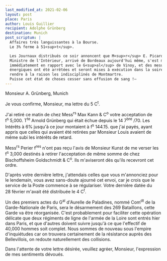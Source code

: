 ```yaml
---
last_modified_at: 2021-02-06
layout: post
place: Paris
author: Louis Guillier
recipient: Adolphe Grünberg
destination: Munich
post_scriptum: |
  Affaires très languissantes à la Bourse.
  Le 3% ferme à 51<sup>t</sup>.

  Les Journaux distribués ce soir annoncent que M<sup>r</sup> E. Picard
  Ministre de l'Intérieur, arrivé de Bordeaux aujourd'hui même, s'est mis
  immédiatement en rapport avec le G<sup>al</sup> de Vinoy, et des mesures
  énergiques ont été arrêtées et seront mises à exécution dans la soirée pour
  rendre à la raison les indisciplinés de Montmartre.
  Puisse cet état de choses cesser sans effusion de sang !—
---
```


Monsieur A. Grünberg, Munich

Je vous confirme, Monsieur, ma lettre du 5 C<sup>t</sup>.

J'ai retiré ce matin de chez Mess<sup>rs</sup> Max Kann & C<sup>o</sup> votre
acceptation de f<sup>s</sup> 5,000. T<sup>te</sup> Arnold Grünberg qui était
échue depuis le 14 7<sup>bre</sup> /70.
Les Intérêts à 6% jusqu'à ce jour montaient à f<sup>s</sup> 144.15. que j'ai
payés, ayant appris que celles qui avaient été retirées par Monsieur Louis
avaient de même subi les intérêts de retard.

Mess<sup>rs</sup> Perier f<sup>res</sup> n'ont pas reçu l'avis de Monsieur
Kunst de me verser les f<sup>s</sup> 3,000 destinés à retirer l'acceptation de
même somme de chez Bischoffsheim Goldschmidt & C<sup>o</sup>.
Ils m'aviseront dès qu'ils recevront cet ordre.

D'après votre dernière lettre, j'attendais celles que vous m'annonciez pour le
lendemain, vous avez sans-doute ajourné cet envoi, car je crois que le service
de la Poste commence à se régulariser.
Votre dernière datée du 28 février m'avait été distribuée le 4 C<sup>t</sup>.

Un des premiers actes du G<sup>al</sup> d'Aurelle de Paladines, nommé
Com<sup>dt</sup> de la Garde-Nationale de Paris, sera le désarmement des
269 Bataillons, cette Garde va être réorganisée.
C'est probablement pour faciliter cette opération délicate que deux régiments
de ligne de l'armée de la Loire sont entrés hier dans Paris, et que d'autres
doivent suivre jusqu'à ce que l'effectif de 40,000 hommes soit complet.
Nous sommes de nouveau sous l'empire d'inquiétudes car on trouvera certainement
de la résistance auprès des Bellevillois, on redoute naturellement des
collisions.

Dans l'attente de votre lettre désirée, veuillez agréer, Monsieur, l'expression
de mes sentiments dévoués.
